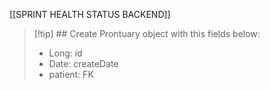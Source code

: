 
[[SPRINT HEALTH STATUS BACKEND]]

> [!tip] ## Create Prontuary object with this fields below:
> - Long: id
> - Date: createDate
> - patient: FK


